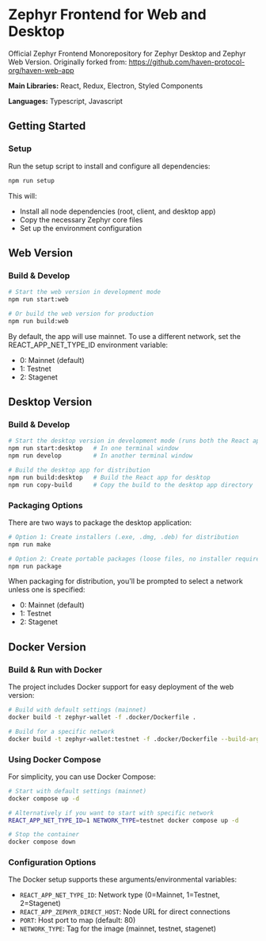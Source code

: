 # Zephyr Frontend for Web and Desktop

Official Zephyr Frontend Monorepository for Zephyr Desktop and Zephyr Web Version.
Originally forked from: https://github.com/haven-protocol-org/haven-web-app

**Main Libraries:** React, Redux, Electron, Styled Components

**Languages:** Typescript, Javascript

## Getting Started

### Setup

Run the setup script to install and configure all dependencies:

```bash
npm run setup
```

This will:
- Install all node dependencies (root, client, and desktop app)
- Copy the necessary Zephyr core files
- Set up the environment configuration

## Web Version

### Build & Develop

```bash
# Start the web version in development mode
npm run start:web

# Or build the web version for production
npm run build:web
```

By default, the app will use mainnet. To use a different network, set the REACT_APP_NET_TYPE_ID environment variable:
- 0: Mainnet (default)
- 1: Testnet
- 2: Stagenet

## Desktop Version

### Build & Develop

```bash
# Start the desktop version in development mode (runs both the React app and Electron)
npm run start:desktop   # In one terminal window
npm run develop         # In another terminal window

# Build the desktop app for distribution
npm run build:desktop   # Build the React app for desktop
npm run copy-build      # Copy the build to the desktop app directory
```

### Packaging Options

There are two ways to package the desktop application:

```bash
# Option 1: Create installers (.exe, .dmg, .deb) for distribution
npm run make

# Option 2: Create portable packages (loose files, no installer required)
npm run package
```

When packaging for distribution, you'll be prompted to select a network unless one is specified:
- 0: Mainnet (default)
- 1: Testnet
- 2: Stagenet

## Docker Version

### Build & Run with Docker

The project includes Docker support for easy deployment of the web version:

```bash
# Build with default settings (mainnet)
docker build -t zephyr-wallet -f .docker/Dockerfile .

# Build for a specific network
docker build -t zephyr-wallet:testnet -f .docker/Dockerfile --build-arg REACT_APP_NET_TYPE_ID=1 .
```

### Using Docker Compose

For simplicity, you can use Docker Compose:

```bash
# Start with default settings (mainnet)
docker compose up -d

# Alternatively if you want to start with specific network
REACT_APP_NET_TYPE_ID=1 NETWORK_TYPE=testnet docker compose up -d

# Stop the container
docker compose down
```

### Configuration Options

The Docker setup supports these arguments/environmental variables:

- `REACT_APP_NET_TYPE_ID`: Network type (0=Mainnet, 1=Testnet, 2=Stagenet)
- `REACT_APP_ZEPHYR_DIRECT_HOST`: Node URL for direct connections
- `PORT`: Host port to map (default: 80)
- `NETWORK_TYPE`: Tag for the image (mainnet, testnet, stagenet)